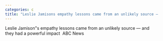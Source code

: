 ```yaml
---
categories: c
title: "Leslie Jamisons empathy lessons came from an unlikely source — and they had a powerful impact  ABC News"
---
```

Leslie Jamison"s empathy lessons came from an unlikely source — and they had a powerful impact&nbsp;&nbsp;ABC News